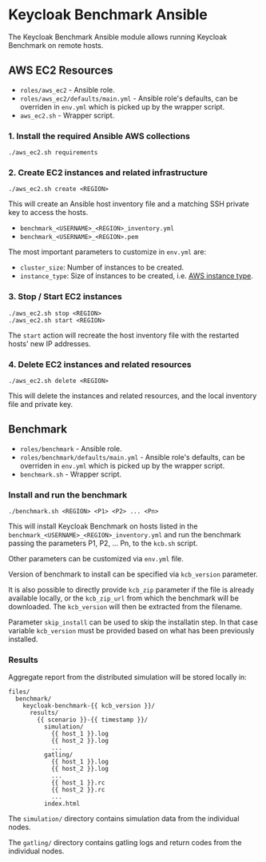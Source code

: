 # Keycloak Benchmark Ansible

The Keycloak Benchmark Ansible module allows running Keycloak Benchmark on remote hosts.

## AWS EC2 Resources
- `roles/aws_ec2` - Ansible role.
- `roles/aws_ec2/defaults/main.yml` - Ansible role's defaults, can be overriden in `env.yml` which is picked up by the wrapper script.
- `aws_ec2.sh` - Wrapper script.

### 1. Install the required Ansible AWS collections
```
./aws_ec2.sh requirements
```

### 2. Create EC2 instances and related infrastructure
```
./aws_ec2.sh create <REGION>
```

This will create an Ansible host inventory file and a matching SSH private key to access the hosts.
- `benchmark_<USERNAME>_<REGION>_inventory.yml`
- `benchmark_<USERNAME>_<REGION>.pem`

The most important parameters to customize in `env.yml` are:
- `cluster_size`: Number of instances to be created.
- `instance_type`: Size of instances to be created, i.e. [AWS instance type](https://aws.amazon.com/ec2/instance-types/).

### 3. Stop / Start EC2 instances
```
./aws_ec2.sh stop <REGION>
./aws_ec2.sh start <REGION>
```

The `start` action will recreate the host inventory file with the restarted hosts' new IP addresses.

### 4. Delete EC2 instances and related resources
```
./aws_ec2.sh delete <REGION>
```

This will delete the instances and related resources, and the local inventory file and private key.


## Benchmark
- `roles/benchmark` - Ansible role.
- `roles/benchmark/defaults/main.yml` - Ansible role's defaults, can be overriden in `env.yml` which is picked up by the wrapper script.
- `benchmark.sh` - Wrapper script.

### Install and run the benchmark
```
./benchmark.sh <REGION> <P1> <P2> ... <Pn>
```

This will install Keycloak Benchmark on hosts listed in the `benchmark_<USERNAME>_<REGION>_inventory.yml`
and run the benchmark passing the parameters P1, P2, ... Pn, to the `kcb.sh` script.

Other parameters can be customized via `env.yml` file.

Version of benchmark to install can be specified via `kcb_version` parameter.

It is also possible to directly provide `kcb_zip` parameter if the file is already available locally, 
or the `kcb_zip_url` from which the benchmark will be downloaded. The `kcb_version` will then be extracted from the filename.

Parameter `skip_install` can be used to skip the installatin step.
In that case variable `kcb_version` must be provided based on what has been previously installed.


### Results

Aggregate report from the distributed simulation will be stored locally in:
```
files/
  benchmark/
    keycloak-benchmark-{{ kcb_version }}/
      results/
        {{ scenario }}-{{ timestamp }}/
          simulation/
            {{ host_1 }}.log
            {{ host_2 }}.log
            ...
          gatling/
            {{ host_1 }}.log
            {{ host_2 }}.log
            ...
            {{ host_1 }}.rc
            {{ host_2 }}.rc
            ...
          index.html
```

The `simulation/` directory contains simulation data from the individual nodes.

The `gatling/` directory contains gatling logs and return codes from the individual nodes.
